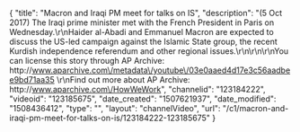 {
    "title": "Macron and Iraqi PM meet for talks on IS",
    "description": "(5 Oct 2017) The Iraqi prime minister met with the French President in Paris on Wednesday.\r\nHaider al-Abadi and Emmanuel Macron are expected to discuss the US-led campaign against the Islamic State group, the recent Kurdish independence referendum and other regional issues.\r\n\r\n\r\nYou can license this story through AP Archive: http:\/\/www.aparchive.com\/metadata\/youtube\/03e0aaed4d17e3c56aadbee9bd71aa35 \r\nFind out more about AP Archive: http:\/\/www.aparchive.com\/HowWeWork",
    "channelid": "123184222",
    "videoid": "123185675",
    "date_created": "1507621937",
    "date_modified": "1508436412",
    "type": "",
    "layout": "channelVideo",
    "url": "\/c1\/macron-and-iraqi-pm-meet-for-talks-on-is\/123184222-123185675"
}